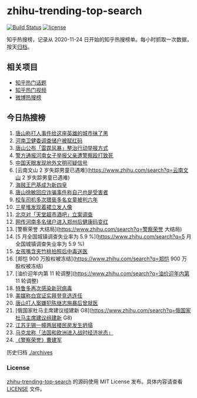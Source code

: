 # zhihu-trending-top-search

[![Build Status](https://github.com/justjavac/zhihu-trending-top-search/workflows/ci/badge.svg?branch=main)](https://github.com/justjavac/zhihu-trending-top-search/actions)
[![license](https://img.shields.io/github/license/justjavac/zhihu-trending-top-search)](https://github.com/justjavac/zhihu-trending-top-search/blob/main/LICENSE)

知乎热搜榜，记录从 2020-11-24 日开始的知乎热搜榜单。每小时抓取一次数据，按天[归档](./archives)。

## 相关项目

- [知乎热门话题](https://github.com/justjavac/zhihu-trending-hot-questions)
- [知乎热门视频](https://github.com/justjavac/zhihu-trending-hot-video)
- [微博热搜榜](https://github.com/justjavac/weibo-trending-hot-search)

## 今日热搜榜

<!-- BEGIN -->
<!-- 最后更新时间 Wed Jun 15 2022 12:24:50 GMT+0800 (China Standard Time) -->

1. [唐山称打人事件给这座英雄的城市抹了黑](https://www.zhihu.com/search?q=唐山称打人事件给这座英雄的城市抹了黑)
1. [河南卫健委调查储户被赋红码](https://www.zhihu.com/search?q=河南卫健委调查储户被赋红码)
1. [唐山公布「雷霆风暴」整治行动举报方式](https://www.zhihu.com/search?q=唐山公布「雷霆风暴」整治行动举报方式)
1. [警方通报河南女子举报父亲遭警察殴打致死](https://www.zhihu.com/search?q=警方通报河南女子举报父亲遭警察殴打致死)
1. [中国天眼发现地外文明可疑信号](https://www.zhihu.com/search?q=中国天眼发现地外文明可疑信号)
1. [云南文山 2 岁失踪男童已遇难](https://www.zhihu.com/search?q=云南文山 2 岁失踪男童已遇难)
1. [海贼王巴基成为新四皇](https://www.zhihu.com/search?q=海贼王巴基成为新四皇)
1. [唐山徐敏回应诈骗事件称自己也是受害者](https://www.zhihu.com/search?q=唐山徐敏回应诈骗事件称自己也是受害者)
1. [校车司机多次猥亵多名女童被判六年](https://www.zhihu.com/search?q=校车司机多次猥亵多名女童被判六年)
1. [三星堆发现着裙立发人像](https://www.zhihu.com/search?q=三星堆发现着裙立发人像)
1. [北京对「天堂超市酒吧」立案调查](https://www.zhihu.com/search?q=北京对「天堂超市酒吧」立案调查)
1. [网传河南多名储户进入郑州后健康码变红](https://www.zhihu.com/search?q=网传河南多名储户进入郑州后健康码变红)
1. [警察荣誉 大结局](https://www.zhihu.com/search?q=警察荣誉 大结局)
1. [5 月全国城镇调查失业率为 5.9 %](https://www.zhihu.com/search?q=5 月全国城镇调查失业率为 5.9 %)
1. [女孩嘴含夹竹桃拍照后中毒送医](https://www.zhihu.com/search?q=女孩嘴含夹竹桃拍照后中毒送医)
1. [郑恺 900 万股权被冻结](https://www.zhihu.com/search?q=郑恺 900 万股权被冻结)
1. [油价迎年内第 11 轮调整](https://www.zhihu.com/search?q=油价迎年内第 11 轮调整)
1. [特鲁多再次感染新冠病毒](https://www.zhihu.com/search?q=特鲁多再次感染新冠病毒)
1. [美媒称白宫证实拜登竞选连任](https://www.zhihu.com/search?q=美媒称白宫证实拜登竞选连任)
1. [唐山打人案嫌犯陈继志施暴后曾就医](https://www.zhihu.com/search?q=唐山打人案嫌犯陈继志施暴后曾就医)
1. [俄国家杜马主席建议组建新 G8](https://www.zhihu.com/search?q=俄国家杜马主席建议组建新 G8)
1. [江苏无锡一幢两层楼民房发生坍塌](https://www.zhihu.com/search?q=江苏无锡一幢两层楼民房发生坍塌)
1. [马克龙称「法国和欧洲进入战时经济状态」](https://www.zhihu.com/search?q=马克龙称「法国和欧洲进入战时经济状态」)
1. [《警察荣誉》曹建军](https://www.zhihu.com/search?q=《警察荣誉》曹建军)

<!-- END -->

历史归档 [./archives](./archives)

### License

[zhihu-trending-top-search](https://github.com/justjavac/zhihu-trending-top-search)
的源码使用 MIT License 发布。具体内容请查看 [LICENSE](./LICENSE) 文件。
